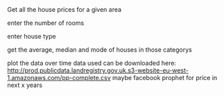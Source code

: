 ##
Get all the house prices for a given area

enter the number of rooms

enter house type

get the average, median and mode of houses in those categorys

plot the data over time
data used can be downloaded here:
http://prod.publicdata.landregistry.gov.uk.s3-website-eu-west-1.amazonaws.com/pp-complete.csv
maybe facebook prophet for price in next x years
###
